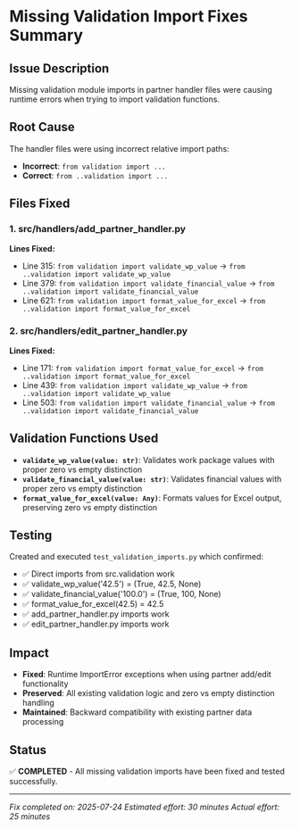 # Missing Validation Import Fixes Summary

## Issue Description
Missing validation module imports in partner handler files were causing runtime errors when trying to import validation functions.

## Root Cause
The handler files were using incorrect relative import paths:
- **Incorrect**: `from validation import ...`
- **Correct**: `from ..validation import ...`

## Files Fixed

### 1. src/handlers/add_partner_handler.py
**Lines Fixed:**
- Line 315: `from validation import validate_wp_value` → `from ..validation import validate_wp_value`
- Line 379: `from validation import validate_financial_value` → `from ..validation import validate_financial_value`
- Line 621: `from validation import format_value_for_excel` → `from ..validation import format_value_for_excel`

### 2. src/handlers/edit_partner_handler.py
**Lines Fixed:**
- Line 171: `from validation import format_value_for_excel` → `from ..validation import format_value_for_excel`
- Line 439: `from validation import validate_wp_value` → `from ..validation import validate_wp_value`
- Line 503: `from validation import validate_financial_value` → `from ..validation import validate_financial_value`

## Validation Functions Used
- **`validate_wp_value(value: str)`**: Validates work package values with proper zero vs empty distinction
- **`validate_financial_value(value: str)`**: Validates financial values with proper zero vs empty distinction  
- **`format_value_for_excel(value: Any)`**: Formats values for Excel output, preserving zero vs empty distinction

## Testing
Created and executed `test_validation_imports.py` which confirmed:
- ✅ Direct imports from src.validation work
- ✅ validate_wp_value('42.5') = (True, 42.5, None)
- ✅ validate_financial_value('100.0') = (True, 100, None)
- ✅ format_value_for_excel(42.5) = 42.5
- ✅ add_partner_handler.py imports work
- ✅ edit_partner_handler.py imports work

## Impact
- **Fixed**: Runtime ImportError exceptions when using partner add/edit functionality
- **Preserved**: All existing validation logic and zero vs empty distinction handling
- **Maintained**: Backward compatibility with existing partner data processing

## Status
✅ **COMPLETED** - All missing validation imports have been fixed and tested successfully.

---
*Fix completed on: 2025-07-24*
*Estimated effort: 30 minutes*
*Actual effort: 25 minutes*